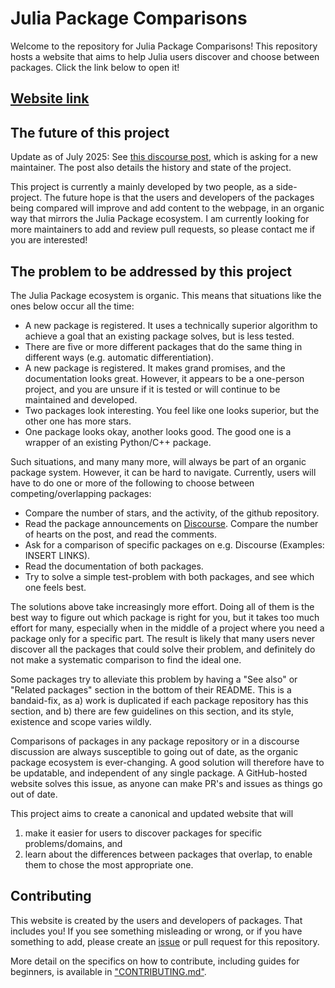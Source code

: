 # Julia Package Comparisons

Welcome to the repository for Julia Package Comparisons! This repository hosts a website that aims to help Julia users discover and choose between packages. Click the link below to open it!

## [Website link](https://juliapackagecomparisons.github.io/)

## The future of this project
Update as of July 2025: See [this discourse post](https://discourse.julialang.org/t/juliapackagecomparisons-is-looking-for-a-new-maintainer/130667), which is asking for a new maintainer. The post also details the history and state of the project.

This project is currently a mainly developed by two people, as a side-project. The future hope is that the users and developers of the packages being compared will improve and add content to the webpage, in an organic way that mirrors the Julia Package ecosystem. I am currently looking for more maintainers to add and review pull requests, so please contact me if you are interested!

## The problem to be addressed by this project
The Julia Package ecosystem is organic. This means that situations like the ones below occur all the time:
* A new package is registered. It uses a technically superior algorithm to achieve a goal that an existing package solves, but is less tested.
* There are five or more different packages that do the same thing in different ways (e.g. automatic differentiation).
* A new package is registered. It makes grand promises, and the documentation looks great. However, it appears to be a one-person project, and you are unsure if it is tested or will continue to be maintained and developed.
* Two packages look interesting. You feel like one looks superior, but the other one has more stars.
* One package looks okay, another looks good. The good one is a wrapper of an existing Python/C++ package.

Such situations, and many many more, will always be part of an organic package system. However, it can be hard to navigate. 
Currently, users will have to do one or more of the following to choose between competing/overlapping packages:
* Compare the number of stars, and the activity, of the github repository.
* Read the package announcements on [Discourse](https://discourse.julialang.org/c/package-announcements). Compare the number of hearts on the post, and read the comments.
* Ask for a comparison of specific packages on e.g. Discourse (Examples: INSERT LINKS).
* Read the documentation of both packages.
* Try to solve a simple test-problem with both packages, and see which one feels best.

The solutions above take increasingly more effort. Doing all of them is the best way to figure out which package is right for you, but it takes too much effort for many, especially when in the middle of a project where you need a package only for a specific part. The result is likely that many users never discover all the packages that could solve their problem, and definitely do not make a systematic comparison to find the ideal one.

Some packages try to alleviate this problem by having a "See also" or "Related packages" section in the bottom of their README. This is a bandaid-fix, as a) work is duplicated if each package repository has this section, and b) there are few guidelines on this section, and its style, existence and scope varies wildly.

Comparisons of packages in any package repository or in a discourse discussion are always susceptible to going out of date, as the organic package ecosystem is ever-changing. A good solution will therefore have to be updatable, and independent of any single package. A GitHub-hosted website solves this issue, as anyone can make PR's and issues as things go out of date.

This project aims to create a canonical and updated website that will
1) make it easier for users to discover packages for specific problems/domains, and
1) learn about the differences between packages that overlap, to enable them to chose the most appropriate one.

## Contributing
This website is created by the users and developers of packages. That includes you! If you see something misleading or wrong, or if you have something to add, please create an [issue](https://github.com/JuliaPackageComparisons/JuliaPackageComparisons.github.io/issues/new) or pull request for this repository.

More detail on the specifics on how to contribute, including guides for beginners, is available in ["CONTRIBUTING.md"](https://github.com/JuliaPackageComparisons/JuliaPackageComparisons.github.io/blob/main/docs/contributing.md).
